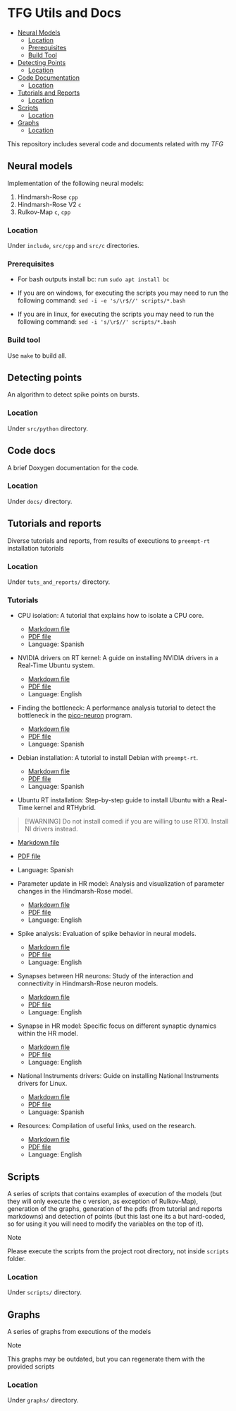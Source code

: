 # TFG Utils and Docs

- [Neural Models](#neural-models)
  - [Location](#location)
  - [Prerequisites](#prerequisites)
  - [Build Tool](#build-tool)
- [Detecting Points](#detecting-points)
  - [Location](#location-3)
- [Code Documentation](#code-docs)
  - [Location](#location-4)
- [Tutorials and Reports](#tutorials-and-reports)
  - [Location](#location-5)
- [Scripts](#scripts)
  - [Location](#location-6)
- [Graphs](#graphs)
  - [Location](#location-7)


This repository includes several code and documents related with my *TFG*


## Neural models

Implementation of the following neural models:

1. Hindmarsh-Rose `cpp`
2. Hindmarsh-Rose V2 `c`
3. Rulkov-Map `c`, `cpp`

### Location

Under `include`, `src/cpp` and `src/c` directories.


### Prerequisites

- For bash outputs install bc: run `sudo apt install bc`

- If you are on windows, for executing the scripts you may need to run the following command: `sed -i -e 's/\r$//' scripts/*.bash`

- If you are in linux, for executing the scripts you may need to run the following command: `sed -i 's/\r$//' scripts/*.bash`


### Build tool

Use `make` to build all.

## Detecting points

An algorithm to detect spike points on bursts.

### Location

Under `src/python` directory.


## Code docs

A brief Doxygen documentation for the code.

### Location

Under `docs/` directory.


## Tutorials and reports

Diverse tutorials and reports, from results of executions to `preempt-rt` installation tutorials


### Location

Under `tuts_and_reports/` directory.

### Tutorials

- CPU isolation: A tutorial that explains how to isolate a CPU core.
  - [Markdown file](tuts_and_reports/markdown/aislamiento_cpu.md)
  - [PDF file](tuts_and_reports/aislamiento_cpu.pdf)
  - Language: Spanish

- NVIDIA drivers on RT kernel: A guide on installing NVIDIA drivers in a Real-Time Ubuntu system.
  - [Markdown file](tuts_and_reports/markdown/drivers_nvidia_rt.md)
  - [PDF file](tuts_and_reports/drivers_nvidia_rt.pdf)
  - Language: English

- Finding the bottleneck: A performance analysis tutorial to detect the bottleneck in the [pico-neuron](www.github.com/pico-neuron) program.
  - [Markdown file](tuts_and_reports/markdown/encontrando_el_bottleneck.md)
  - [PDF file](tuts_and_reports/encontrando_el_bottleneck.pdf)
  - Language: Spanish

- Debian installation: A tutorial to install Debian with `preempt-rt`.
  - [Markdown file](tuts_and_reports/markdown/instalacion_debian_rt.md)
  - [PDF file](tuts_and_reports/instalacion_debian_rt.pdf)
  - Language: Spanish

- Ubuntu RT installation: Step-by-step guide to install Ubuntu with a Real-Time kernel and RTHybrid. 
> [!WARNING] Do not install comedi if you are willing to use RTXI. Install NI drivers instead. 
  - [Markdown file](tuts_and_reports/markdown/instalación_ubuntu_rt.md)
  - [PDF file](tuts_and_reports/instalación_ubuntu_rt.pdf)
  - Language: Spanish

- Parameter update in HR model: Analysis and visualization of parameter changes in the Hindmarsh-Rose model.
  - [Markdown file](tuts_and_reports/markdown/parameter_update_hr.md)
  - [PDF file](tuts_and_reports/parameter_update_hr.pdf)
  - Language: English

- Spike analysis: Evaluation of spike behavior in neural models.
  - [Markdown file](tuts_and_reports/markdown/spike_analysis.md)
  - [PDF file](tuts_and_reports/spike_analysis.pdf)
  - Language: English

- Synapses between HR neurons: Study of the interaction and connectivity in Hindmarsh-Rose neuron models.
  - [Markdown file](tuts_and_reports/markdown/synapses_between_hr.md)
  - [PDF file](tuts_and_reports/synapses_between_hr.pdf)
  - Language: English

- Synapse in HR model: Specific focus on different synaptic dynamics within the HR model.
  - [Markdown file](tuts_and_reports/markdown/synapse_hr.md)
  - [PDF file](tuts_and_reports/synapse_hr.pdf)
  - Language: English

- National Instruments drivers: Guide on installing National Instruments drivers for Linux.
  - [Markdown file](tuts_and_reports/markdown/tutorial-ni.md)
  - [PDF file](tuts_and_reports/tutorial-ni.pdf)
  - Language: Spanish

- Resources: Compilation of useful links, used on the research.
  - [Markdown file](tuts_and_reports/markdown/resources.md)
  - [PDF file](tuts_and_reports/resources.pdf)
  - Language: English


## Scripts

A series of scripts that contains examples of execution of the models (but they will only execute the c version, as exception of Rulkov-Map), generation of the graphs, generation of the pdfs (from tutorial and reports markdowns) and detection of points (but this last one its a but hard-coded, so for using it you will need to modify the variables on the top of it).

>[!NOTE]
>Please execute the scripts from the project root directory, not inside `scripts` folder.


### Location

Under `scripts/` directory.


## Graphs

A series of graphs from executions of the models

>[!NOTE]
>This graphs may be outdated, but you can regenerate them with the provided scripts

### Location

Under `graphs/` directory.
